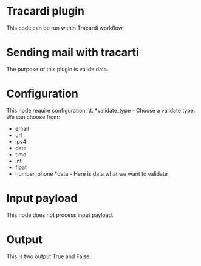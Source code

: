 # Tracardi plugin

This code can be run within Tracardi workflow.

# Sending mail with tracarti

The purpose of this plugin is valide data.


# Configuration

This node require configuration. \t.
*validate_type - Choose a validate type. We can choose from:
- email
- url
- ipv4
- date
- time
- int
- float
- number_phone
*data - Here is data what we want to validate

# Input payload
This node does not process input payload.

# Output

This is two output True and False.
